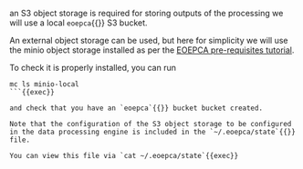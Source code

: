 an S3 object storage is required for storing outputs of the processing we will use a local `eoepca`{{}} S3 bucket.

An external object storage can be used, but here for simplicity we will use the minio object storage installed as per the [EOEPCA pre-requisites tutorial](../pre-requisites).

To check it is properly installed, you can run

```
mc ls minio-local
```{{exec}}

and check that you have an `eoepca`{{}} bucket bucket created.

Note that the configuration of the S3 object storage to be configured in the data processing engine is included in the `~/.eoepca/state`{{}} file.

You can view this file via `cat ~/.eoepca/state`{{exec}}

